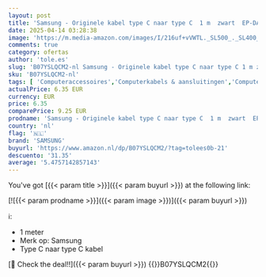 ```yaml
---
layout: post
title: 'Samsung - Originele kabel type C naar type C  1 m  zwart  EP-DA705BBE '
date: 2025-04-14 03:28:38
image: 'https://m.media-amazon.com/images/I/216uf+vVWTL._SL500_._SL400_.jpg'
comments: true
category: ofertas
author: 'tole.es'
slug: 'B07YSLQCM2-nl Samsung - Originele kabel type C naar type C 1 m zwart EP-...'
sku: 'B07YSLQCM2-nl'
tags: [ 'Computeraccessoires','Computerkabels & aansluitingen','Computers, onderdelen & accessoires','Elektronica','Kabels & accessoires','USB-kabels','samsung','🇳🇱', ]
actualPrice: 6.35 EUR
currency: EUR
price: 6.35
comparePrice: 9.25 EUR
prodname: 'Samsung - Originele kabel type C naar type C  1 m  zwart  EP-DA705BBE '
country: 'nl'
flag: '🇳🇱'
brand: 'SAMSUNG'
buyurl: 'https://www.amazon.nl/dp/B07YSLQCM2/?tag=tolees0b-21'
descuento: '31.35'
average: '5.4757142857143'
---
```


You've got [{{< param title >}}]({{< param buyurl >}}) at the following link:

[![{{< param prodname >}}]({{< param image >}})]({{< param buyurl >}})

ℹ️:

- 1 meter
- Merk op: Samsung
- Type C naar type C kabel

[🛒 Check the deal!!]({{< param buyurl >}})
{{<world>}}B07YSLQCM2{{</world>}}
